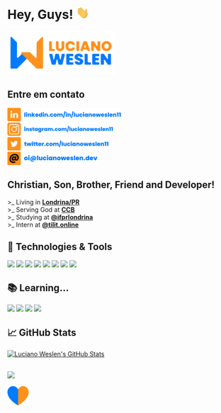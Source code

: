 # Hey, Guys! <img src="assets/gifs/wave.gif" width="30px">


<p align="left">
  <a href="https://www.linkedin.com/in/lucianoweslen11/"
    ><img
      height="100"
      src="assets/images/logo.svg"
      alt="linkedin"
  /></a>
</p>

## Entre em contato
<p align="left">
  <a href="https://www.linkedin.com/in/lucianoweslen11/">
    <img
        height="30"
        src="assets/icons/linkedin.svg"
        alt="linkedin"
    />
  </a>
  <br/>
  <a href="https://www.instagram.com/lucianoweslen11">
    <img
      height="30"
      src="assets/icons/instagram.svg"
      alt="instagram"
    />
  </a>
  <br/>
  
  <a href="https://www.twitter.com/lucianoweslen11/">
    <img
      height="30"
      src="assets/icons/twitter.svg"
      alt="twitter" 
    />
  </a>
  <br/>
  <a href="https://mail.google.com/mail/u/0/?view=cm&fs=1&to=oi@lucianoweslen.dev&su=Digite%20o%20assunto%20aqui&body=Ol%C3%A1,%20Luciano%20Weslen!&tf=1">
    <img
      height="30"
      src="assets/icons/gmail.svg"
      alt="email" />
  </a>
</p>

## Christian, Son, Brother, Friend and Developer!
&gt;_ Living in **[Londrina/PR](https://www.google.com/maps/place/Londrina,+PR/@-23.321264,-51.2358034,12z/data=!3m1!4b1!4m5!3m4!1s0x94eb435a57af586d:0x23ac11a5c614f971!8m2!3d-23.3044524!4d-51.1695824)**
<br/>
&gt;_ Serving God at **[CCB](https://www.congregacaocristanobrasil.org.br)**
<br/>
&gt;_ Studying at **[@ifprlondrina](https://londrina.ifpr.edu.br)**
<br/>
&gt;_ Intern at **[@tilit.online](https://tilit.com.br)**
<br/>
## 🔧 Technologies & Tools
![](https://img.shields.io/badge/SO-Windowns-informational?style=for-the-badge&logo=windows&logoColor=white&color=007BFE)
![](https://img.shields.io/badge/IDE-VSCode-informational?style=for-the-badge&logo=visual-studio-code&logoColor=white&color=007BFE)
![](https://img.shields.io/badge/Code-Javascript-informational?style=for-the-badge&logo=javascript&logoColor=white&color=007BFE)
![](https://img.shields.io/badge/Web-HTML5-informational?style=for-the-badge&logo=html5&logoColor=white&color=007BFE)
![](https://img.shields.io/badge/Web-CSS3-informational?style=for-the-badge&logo=css3&logoColor=white&color=007BFE)
![](https://img.shields.io/badge/Frontend-VueJS-informational?style=for-the-badge&logo=vue.js&logoColor=white&color=007BFE)
![](https://img.shields.io/badge/Backend-NodeJS-informational?style=for-the-badge&logo=node.js&logoColor=white&color=007BFE)
![](https://img.shields.io/badge/Database-MongoDB-informational?style=for-the-badge&logo=mongodb&logoColor=white&color=007BFE)

## 📚 Learning...
![](https://img.shields.io/badge/Code-Python-informational?style=for-the-badge&logo=python&logoColor=white&color=007BFE)
![](https://img.shields.io/badge/Backend-Flask-informational?style=for-the-badge&logo=flask&logoColor=white&color=007BFE)
![](https://img.shields.io/badge/Frontend-ReactJS-informational?style=for-the-badge&logo=react&logoColor=white&color=007BFE)
![](https://img.shields.io/badge/Mobile-ReactNative-informational?style=for-the-badge&logo=react&logoColor=white&color=007BFE)

## &#x1f4c8; GitHub Stats
<a href="https://github.com/lucianoweslen11">
  <img align="center" src="https://github-readme-stats.vercel.app/api?username=lucianoweslen11&show_icons=true&line_height=27&count_private=true&title_color=007BFE&text_color=f4f6f6&icon_color=FF911C&bg_color=003975" alt="Luciano Weslen's GitHub Stats" />
</a>

<br/>
<br/>

![](https://img.shields.io/badge/Nunca%20esque%C3%A7a%20de-aproveitar%20todos%20os%20momentos-informational?style=for-the-badge&logo=quote&logoColor=white&color=FF911C)

![](/assets/icons/heart.svg)